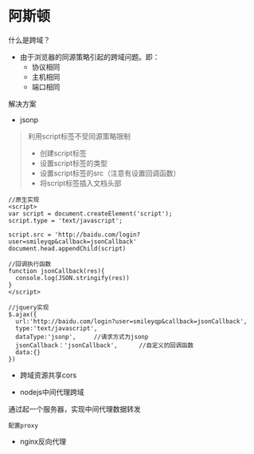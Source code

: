 # 阿斯顿



什么是跨域？

- 由于浏览器的同源策略引起的跨域问题。即：
  - 协议相同
  - 主机相同
  - 端口相同



解决方案

- jsonp

> 利用script标签不受同源策略限制
>
> - 创建script标签
> - 设置script标签的类型
> - 设置script标签的src（注意有设置回调函数）
> - 将script标签插入文档头部

```shell
//原生实现
<script>
var script = document.createElement('script');
script.type = 'text/javascript';

script.src = 'http://baidu.com/login?user=smileyqp&callback=jsonCallback'
document.head.appendChild(script)

//回调执行函数
function jsonCallback(res){
  console.log(JSON.stringify(res))
}
</script>
```

```shell
//jquery实现
$.ajax({
  url:'http://baidu.com/login?user=smileyqp&callback=jsonCallback',
  type:'text/javascript',
  dataType:'jsonp',		//请求方式为jsonp
  jsonCallback：'jsonCallback', 		//自定义的回调函数
  data:{}
})
```

- 跨域资源共享cors

- nodejs中间代理跨域

通过起一个服务器，实现中间代理数据转发

```shell
配置proxy
```

- nginx反向代理





